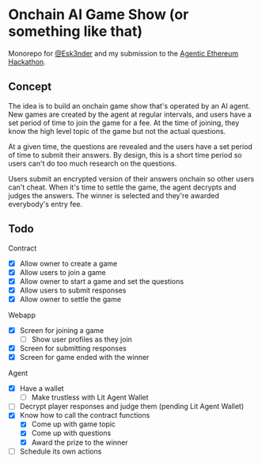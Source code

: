 # Onchain AI Game Show (or something like that)

Monorepo for [@Esk3nder](https://x.com/Esk3nder) and my submission to the [Agentic Ethereum Hackathon](https://ethglobal.com/events/agents).

## Concept

The idea is to build an onchain game show that's operated by an AI agent. New games are created by the agent at regular intervals, and users have a set period of time to join the game for a fee. At the time of joining, they know the high level topic of the game but not the actual questions.

At a given time, the questions are revealed and the users have a set period of time to submit their answers. By design, this is a short time period so users can't do too much research on the questions.

Users submit an encrypted version of their answers onchain so other users can't cheat. When it's time to settle the game, the agent decrypts and judges the answers. The winner is selected and they're awarded everybody's entry fee.

## Todo

Contract

- [x] Allow owner to create a game
- [x] Allow users to join a game
- [x] Allow owner to start a game and set the questions
- [x] Allow users to submit responses
- [x] Allow owner to settle the game

Webapp

- [x] Screen for joining a game
  - [ ] Show user profiles as they join
- [x] Screen for submitting responses
- [x] Screen for game ended with the winner

Agent

- [x] Have a wallet
  - [ ] Make trustless with Lit Agent Wallet
- [ ] Decrypt player responses and judge them (pending Lit Agent Wallet)
- [x] Know how to call the contract functions
  - [x] Come up with game topic
  - [x] Come up with questions
  - [x] Award the prize to the winner
- [ ] Schedule its own actions
